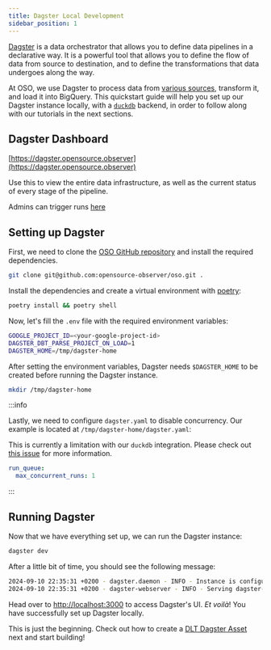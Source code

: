 ```yaml
---
title: Dagster Local Development
sidebar_position: 1
---
```


[Dagster](https://dagster.io) is a data orchestrator that allows you to define
data pipelines in a declarative way. It is a powerful tool that allows you to
define the flow of data from source to destination, and to define the
transformations that data undergoes along the way.

At OSO, we use Dagster to process data from
[various sources](https://github.com/opensource-observer/oso/tree/main/warehouse/oso_dagster/assets),
transform it, and load it into BigQuery. This quickstart guide will help you set
up our Dagster instance locally, with a [`duckdb`](http://duckdb.org/) backend,
in order to follow along with our tutorials in the next sections.

## Dagster Dashboard

[https://dagster.opensource.observer](https://dagster.opensource.observer)

Use this to view the entire data infrastructure,
as well as the current status of every stage of the pipeline.

Admins can trigger runs
[here](https://admin-dagster.opensource.observer/)

## Setting up Dagster

First, we need to clone the
[OSO GitHub repository](http://github.com/opensource-observer/oso) and install
the required dependencies.

```sh
git clone git@github.com:opensource-observer/oso.git .
```

Install the dependencies and create a virtual environment with
[poetry](https://python-poetry.org):

```sh
poetry install && poetry shell
```

Now, let's fill the `.env` file with the required environment variables:

```sh
GOOGLE_PROJECT_ID=<your-google-project-id>
DAGSTER_DBT_PARSE_PROJECT_ON_LOAD=1
DAGSTER_HOME=/tmp/dagster-home
```

After setting the environment variables, Dagster needs `$DAGSTER_HOME` to be
created before running the Dagster instance.

```sh
mkdir /tmp/dagster-home
```

:::info

Lastly, we need to configure `dagster.yaml` to disable concurrency. Our example
is located at `/tmp/dagster-home/dagster.yaml`:

This is currently a limitation with our `duckdb` integration. Please check out
[this issue](https://github.com/opensource-observer/oso/issues/2040#issue-2503231601)
for more information.

```yaml
run_queue:
  max_concurrent_runs: 1
```

:::

## Running Dagster

Now that we have everything set up, we can run the Dagster instance:

```sh
dagster dev
```

After a little bit of time, you should see the following message:

```sh
2024-09-10 22:35:31 +0200 - dagster.daemon - INFO - Instance is configured with the following daemons: ['AssetDaemon', 'BackfillDaemon', 'QueuedRunCoordinatorDaemon', 'SchedulerDaemon', 'SensorDaemon']
2024-09-10 22:35:31 +0200 - dagster-webserver - INFO - Serving dagster-webserver on http://127.0.0.1:3000 in process 1095
```

Head over to [http://localhost:3000](http://localhost:3000) to access Dagster's
UI. _Et voilà_! You have successfully set up Dagster locally.

This is just the beginning. Check out how to create a
[DLT Dagster Asset](../../contribute-data/api.md#create-dlt-dagster-assets) next and start building!
